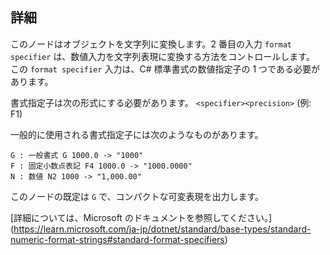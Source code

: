 ## 詳細
このノードはオブジェクトを文字列に変換します。2 番目の入力 `format specifier` は、数値入力を文字列表現に変換する方法をコントロールします。
この `format specifier` 入力は、C# 標準書式の数値指定子の 1 つである必要があります。

書式指定子は次の形式にする必要があります。
`<specifier><precision>` (例: F1)

一般的に使用される書式指定子には次のようなものがあります。
```
G : 一般書式 G 1000.0 -> "1000"
F : 固定小数点表記 F4 1000.0 -> "1000.0000"
N : 数値 N2 1000 -> "1,000.00"
```

このノードの既定は `G` で、コンパクトな可変表現を出力します。

[詳細については、Microsoft のドキュメントを参照してください。] (https://learn.microsoft.com/ja-jp/dotnet/standard/base-types/standard-numeric-format-strings#standard-format-specifiers)
